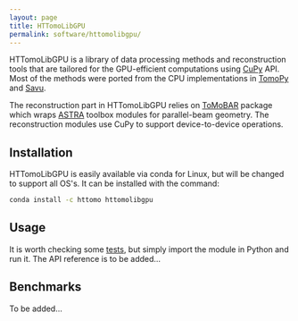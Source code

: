 ```yaml
---
layout: page
title: HTTomoLibGPU
permalink: software/httomolibgpu/
---
```


HTTomoLibGPU is a library of data processing methods and reconstruction tools that are tailored for the GPU-efficient computations using [CuPy](https://cupy.dev/) API. Most of the methods were ported from the CPU implementations in [TomoPy](/tomopy/) and [Savu](/savu/).

The reconstruction part in HTTomoLibGPU relies on [ToMoBAR](/tomobar) package which wraps [ASTRA](/astra) toolbox modules for parallel-beam geometry. The reconstruction modules use CuPy to support
device-to-device operations.


## Installation

HTTomoLibGPU is easily available via conda for Linux, but will be changed to support all OS's. It can be installed with the command:

```bash
conda install -c httomo httomolibgpu
```


## Usage

It is worth checking some [tests](https://github.com/DiamondLightSource/httomolibgpu/tree/main/tests), but simply import the module in Python and run it. The API reference is to be added... 

## Benchmarks

To be added...
